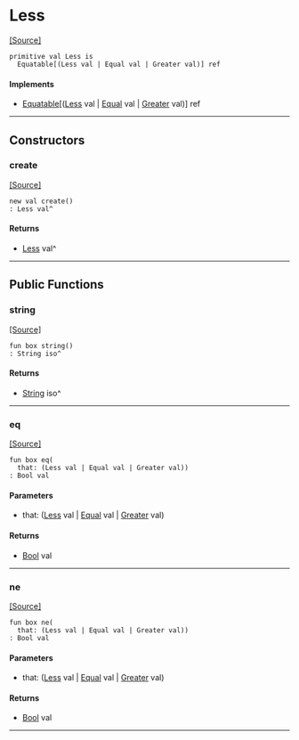 # Less
<span class="source-link">[[Source]](src/builtin/compare.md#L-0-1)</span>
```pony
primitive val Less is
  Equatable[(Less val | Equal val | Greater val)] ref
```

#### Implements

* [Equatable](builtin-Equatable.md)\[([Less](builtin-Less.md) val | [Equal](builtin-Equal.md) val | [Greater](builtin-Greater.md) val)\] ref

---

## Constructors

### create
<span class="source-link">[[Source]](src/builtin/compare.md#L-0-1)</span>


```pony
new val create()
: Less val^
```

#### Returns

* [Less](builtin-Less.md) val^

---

## Public Functions

### string
<span class="source-link">[[Source]](src/builtin/compare.md#L-0-2)</span>


```pony
fun box string()
: String iso^
```

#### Returns

* [String](builtin-String.md) iso^

---

### eq
<span class="source-link">[[Source]](src/builtin/compare.md#L-0-19)</span>


```pony
fun box eq(
  that: (Less val | Equal val | Greater val))
: Bool val
```
#### Parameters

*   that: ([Less](builtin-Less.md) val | [Equal](builtin-Equal.md) val | [Greater](builtin-Greater.md) val)

#### Returns

* [Bool](builtin-Bool.md) val

---

### ne
<span class="source-link">[[Source]](src/builtin/compare.md#L-0-20)</span>


```pony
fun box ne(
  that: (Less val | Equal val | Greater val))
: Bool val
```
#### Parameters

*   that: ([Less](builtin-Less.md) val | [Equal](builtin-Equal.md) val | [Greater](builtin-Greater.md) val)

#### Returns

* [Bool](builtin-Bool.md) val

---

